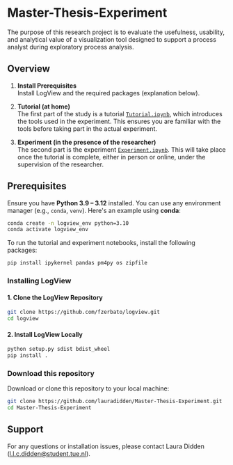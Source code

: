 # Master-Thesis-Experiment
The purpose of this research project is to evaluate the usefulness, usability, and analytical value of a visualization tool designed to support a process analyst during exploratory process analysis.

## Overview

1. **Install Prerequisites**   
   Install LogView and the required packages (explanation below).
3. **Tutorial (at home)**  
   The first part of the study is a tutorial [`Tutorial.ipynb`](./Tutorial.ipynb), which introduces the tools used in the experiment. This ensures you are familiar with the tools before taking part in the actual experiment.

4. **Experiment (in the presence of the researcher)**  
   The second part is the experiment [`Experiment.ipynb`](./Experiment.ipynb). This will take place once the tutorial is complete, either in person or online, under the supervision of the researcher.

## Prerequisites

Ensure you have **Python 3.9 – 3.12** installed. You can use any environment manager (e.g., `conda`, `venv`). Here's an example using **conda**:

```bash
conda create -n logview_env python=3.10
conda activate logview_env
```

To run the tutorial and experiment notebooks, install the following packages:

```bash
pip install ipykernel pandas pm4py os zipfile
```


### Installing **LogView**

#### 1. Clone the LogView Repository

```bash
git clone https://github.com/fzerbato/logview.git
cd logview
```

#### 2. Install LogView Locally

```bash
python setup.py sdist bdist_wheel
pip install .
```

### Download this repository
Download or clone this repository to your local machine:
```bash
git clone https://github.com/lauradidden/Master-Thesis-Experiment.git
cd Master-Thesis-Experiment
```

## Support
For any questions or installation issues, please contact Laura Didden (l.l.c.didden@student.tue.nl).
